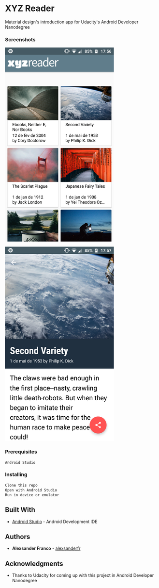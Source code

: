 # XYZ Reader

Material design's introduction app for Udacity's Android Developer Nanodegree

### Screenshots

![](https://raw.githubusercontent.com/alexsanderfr/xyz-reader/master/images/1.png)

![](https://raw.githubusercontent.com/alexsanderfr/xyz-reader/master/images/2.png)

### Prerequisites

```
Android Studio
```

### Installing

```
Clone this repo
Open with Android Studio
Run in device or emulator
```

## Built With

* [Android Studio](https://developer.android.com/studio/index.html) - Android Development IDE

## Authors

* **Alexsander Franco** -  [alexsanderfr](https://github.com/alexsanderfr)

## Acknowledgments

* Thanks to Udacity for coming up with this project in Android Developer Nanodegree
